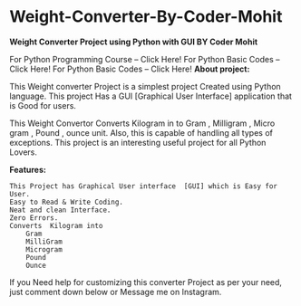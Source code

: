 # Weight-Converter-By-Coder-Mohit

**Weight Converter Project using Python with GUI BY Coder Mohit**

For Python Programming Course – Click Here!
For Python Basic Codes – Click Here!
For Python Basic Codes – Click Here!
**About project:**

This Weight converter Project is a simplest project Created using Python language.
This project Has a GUI [Graphical User Interface] application  that is Good for users.

This Weight Convertor  Converts Kilogram in to Gram , Milligram , Micro gram , Pound , ounce unit.
Also, this is capable of handling all types of exceptions. This project is an interesting useful project for all Python Lovers.

**Features:**

    This Project has Graphical User interface  [GUI] which is Easy for User.
    Easy to Read & Write Coding.
    Neat and clean Interface.
    Zero Errors.
    Converts  Kilogram into
        Gram
        MilliGram
        Microgram
        Pound
        Ounce

If you Need help for customizing this converter Project as per your need, just comment down below or Message me on Instagram.
